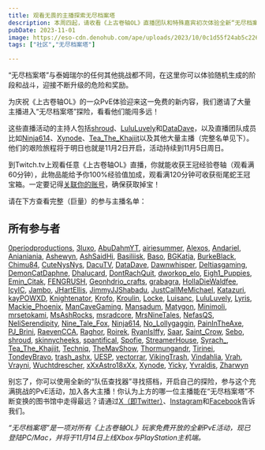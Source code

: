 ```yaml
---
title: 观看无畏的主播探索无尽档案塔
description: 本周四起，请收看《上古卷轴OL》直播团队和特殊嘉宾初次体验全新“无尽档案塔”PvE活动。 
pubDate: 2023-11-01
image: https://eso-cdn.denohub.com/ape/uploads/2023/10/0c1d55f24ab5c2264ef7e689f5c20117.jpg
tags: ["社区","无尽档案塔"]

---
```


“无尽档案塔”与泰姆瑞尔的任何其他挑战都不同，在这里你可以体验随机生成的阶段和战斗，迎接不断升级的危险和奖励。

为庆祝《上古卷轴OL》的一众PvE体验迎来这一免费的新内容，我们邀请了大量主播进入“无尽档案塔”探险，看看他们能闯多远！

这些直播活动的主持人包括[shroud](https://www.twitch.tv/shroud)、[LuluLuvely](https://www.twitch.tv/LuluLuvely)和[DataDave](https://www.twitch.tv/DataDave)，以及直播团队成员比如[Ninja614](https://www.twitch.tv/Ninja614)、[Xynode](https://www.twitch.tv/Xynode)、[Tea\_The\_Khajiit](https://www.twitch.tv/Tea_The_Khajiit)以及其他大量主播（完整名单见下）。他们的艰险旅程将于明日也就是11月2日开启，活动持续到11月5日周日。

到Twitch.tv上观看任意《上古卷轴OL》直播，你就能收获王冠经验卷轴（观看满60分钟），此物品能给予你100%经验值加成，观看满120分钟可收获衔尾蛇王冠宝箱。一定要记得[关联你的账号](https://help.elderscrollsonline.com/#zh-CN/answer/56542)，确保获取掉宝！

请在下方查看完整（巨量）的参与主播名单：

## 所有参与者

[0periodproductions](https://www.twitch.tv/0periodproductions), [3luxo](https://www.twitch.tv/3luxo),
[AbuDahmYT](https://www.youtube.com/@AbuDahm), [airiesummer](https://www.twitch.tv/airiesummer),
[Alexos](https://www.twitch.tv/Alexos), [Andariel](https://www.twitch.tv/Andariel),
[Anianiania](https://www.twitch.tv/Anianiania), [Ashewyn](https://www.twitch.tv/Ashewyn),
[AshSaidHi](https://www.twitch.tv/AshSaidHi), [Basiliisk](https://www.twitch.tv/Basiliisk),
[Baso](https://www.twitch.tv/Baso), [BGKatja](https://www.twitch.tv/BGKatja),
[BurkeBlack](https://www.twitch.tv/BurkeBlack), [Chimu84](https://www.twitch.tv/Chimu84),
[CuteNysNys](https://www.twitch.tv/CuteNysNys), [DacuTV](https://www.twitch.tv/DacuTV),
[DataDave](https://www.twitch.tv/DataDave),
[Dawnwhisper](https://www.twitch.tv/Dawnwhisper), [Deltiasgaming](https://www.twitch.tv/Deltiasgaming),
[DemonCatDaphne](https://www.twitch.tv/DemonCatDaphne), [Dhalucard](https://www.twitch.tv/Dhalucard),
[DontRachQuit](https://www.twitch.tv/DontRachQuit), [dworkop\_elo](https://www.twitch.tv/dworkop_elo),
[Eigh1\_Puppies](https://www.twitch.tv/Eigh1_Puppies), [Emin\_Citak](https://www.youtube.com/c/emincitak),
[FENGRUSH](https://www.twitch.tv/FENGRUSH), [Geonhdrio\_crafts](https://www.twitch.tv/Geonhdrio_crafts),
[grabagra](https://www.twitch.tv/grabagra), [HollaDieWaldfee](https://www.twitch.tv/holladiewaldfee),
[IcyIC](https://www.twitch.tv/IcyIC), [Jambo](https://www.twitch.tv/Jambo),
[JHartEllis](https://www.twitch.tv/JHartEllis), [JimmyJJShabadu](https://www.twitch.tv/JimmyJJShabadu),
[JustCallMeMichael](https://www.twitch.tv/JustCallMeMichael), [Katazuri](https://www.twitch.tv/Katazuri),
[kayPOWXD](https://www.twitch.tv/kayPOWXD), [Knightenator](https://www.twitch.tv/Knightenator),
[Krofo](https://www.twitch.tv/Krofo), [Kroulin](https://www.twitch.tv/Kroulin), [Locke](https://www.twitch.tv/Locke),
[Luisanc](https://www.twitch.tv/Luisanc), [LuluLuvely](https://www.twitch.tv/LuluLuvely),
[Lyris](https://www.twitch.tv/Lyris), [Mackie\_Phoenix](https://www.twitch.tv/Mackie_Phoenix),
[ManCaveGaming](https://www.twitch.tv/ManCaveGaming), [Mansadum](https://www.twitch.tv/Mansadum),
[Matygon](https://www.twitch.tv/Matygon), [Minimoli](https://www.twitch.tv/Minimoli),
[mrsetokami](https://www.twitch.tv/mrsetokami), [MsAshRocks](https://www.twitch.tv/MsAshRocks),
[msradcore](https://www.twitch.tv/msradcore), [MrsNineTales](https://www.twitch.tv/MrsNineTales),
[NefasQS](https://www.twitch.tv/NefasQS), [NeliSerendipity](https://www.twitch.tv/NeliSerendipity),
[Nine\_Tale\_Fox](https://www.twitch.tv/Nine_Tale_Fox), [Ninja614](https://www.twitch.tv/Ninja614),
[No\_Lollygaggin](https://www.twitch.tv/No_Lollygaggin), [PainInTheAxe](https://www.twitch.tv/PainInTheAxe),
[PJ\_Brini](https://www.twitch.tv/PJ_Brini), [RaevenCCA](https://www.twitch.tv/RaevenCCA),
[Raghor](https://www.twitch.tv/Raghor), [Roirek](https://www.twitch.tv/Roirek),
[RyanIsIffy](https://www.twitch.tv/RyanIsIffy), [Saar](https://www.twitch.tv/Saar),
[Saint\_Crow](https://www.twitch.tv/Saint_Crow), [Sebo](https://www.twitch.tv/Sebo),
[shroud](https://www.twitch.tv/shroud), [skinnycheeks](https://www.twitch.tv/skinnycheeks),
[spantifical](https://www.twitch.tv/spantifical), [Spofie](https://www.twitch.tv/Spofie),
[StreamerHouse](https://www.twitch.tv/StreamerHouse), [Syrach\_](https://www.twitch.tv/Syrach_),
[Tea\_The\_Khajiit](https://www.twitch.tv/Tea_The_Khajiit), [Techniq](https://www.twitch.tv/Techniq),
[TheMavShow](https://www.twitch.tv/TheMavShow), [Thormungandr](https://www.twitch.tv/Thormungandr),
[Tirinei](https://www.twitch.tv/Tirinei), [TondeyBravo](https://www.twitch.tv/TondeyBravo),
[trash\_ashx](https://www.twitch.tv/trash_ashx), [UESP](https://www.twitch.tv/UESP),
[vectorrar](https://www.twitch.tv/vectorrar), [VikingTrash](https://www.twitch.tv/VikingTrash),
[Vindahlia](https://www.twitch.tv/Vindahlia), [Vrah](https://www.twitch.tv/Vrah),
[Vrayni](https://www.twitch.tv/Vrayni), [Wuchtdrescher](https://www.twitch.tv/Wuchtdrescher),
[xXxAstro18xXx](https://www.twitch.tv/xXxAstro18xXx), [Xynode](https://www.twitch.tv/Xynode),
[Yicky](https://www.twitch.tv/Yicky), [Yvraldis](https://www.twitch.tv/Yvraldis),
[Zharwyn](https://www.twitch.tv/Zharwyn)

别忘了，你可以使用全新的“队伍查找器”寻找搭档，开启自己的探险，参与这个充满挑战的PvE活动，加入各大主播！你认为上方的哪一位主播能在“无尽档案塔”不断变换的图书馆中走得最远？请通过[X（即Twitter）](https://twitter.com/TESOnline)、[Instagram](https://www.instagram.com/elderscrollsonline/)和[Facebook](https://www.facebook.com/ElderScrollsOnline)告诉我们。

_“无尽档案塔”是一项对所有《上古卷轴OL》玩家免费开放的全新PvE活动，现已登陆PC/Mac，并将于11月14日上线Xbox与PlayStation主机端。_
